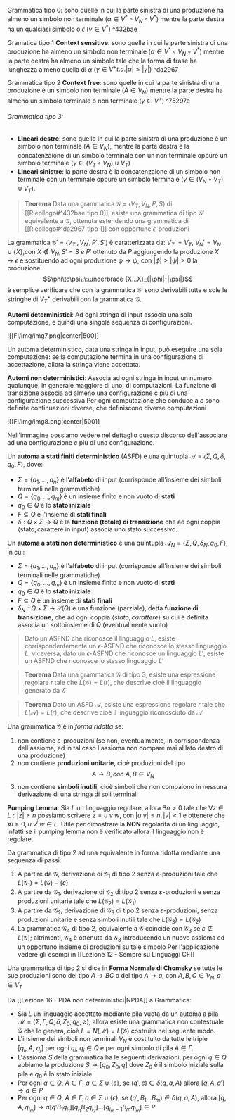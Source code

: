 
Grammatica tipo 0: sono quelle in cui la parte sinistra di una produzione ha almeno un simbolo non terminale ($\alpha \in V^{*} \circ V_{N} \circ V^{*}$) mentre la parte destra ha un qualsiasi simbolo o $\epsilon$ ($\gamma \in V^*$) ^432bae
 
Gramatica tipo 1 **Context sensitive**: sono quelle in cui la parte sinistra di una produzione ha almeno un simbolo non terminale ($\alpha \in V^{*} \circ V_{N} \circ V^{*}$) mentre la parte destra ha almeno un simbolo tale che la forma di frase ha lunghezza almeno quella di $\alpha$ ($\gamma \in V^{+} t.c. |\alpha| \leq |\gamma|$) ^da2967

Grammatica tipo 2 **Context free**: sono quelle in cui la parte sinistra di una produzione è un simbolo non terminale ($A \in V_{N}$) mentre la parte destra ha almeno un simbolo terminale o non terminale ($\gamma \in V^+$) ^75297e

###### Grammatica tipo 3:
- **Lineari destre**: sono quelle in cui la parte sinistra di una produzione è un simbolo non terminale ($A \in V_{N}$), mentre la parte destra è la concatenzaione di un simbolo terminale con un non terminale oppure un simbolo terminale ($\gamma \in (V_{T} \circ V_{N}) \cup V_{T}$)
- **Lineari sinistre**: la parte destra è la concatenzaione di un simbolo non terminale con un terminale oppure un simbolo terminale ($\gamma \in (V_{N} \circ V_{T}) \cup V_{T}$).


>**Teorema** 
>Data una grammatica $\mathcal G=\langle V_T,V_N,P,S\rangle$ di [[Riepilogo#^432bae|tipo 0]], esiste una grammatica di tipo $\mathcal G'$ equivalente a $\mathcal G$, ottenuta estendendo una grammatica di [[Riepilogo#^da2967|tipo 1]] con opportune $\epsilon$-produzioni

La grammatica $\mathcal G'=\langle V_T',V_N',P',S'\rangle$ è caratterizzata da: $V_T'=V_T,\:V_N'=V_N\cup\lbrace X\rbrace$,con $X\not\in V_N,S'=S\:e\:P'$ ottenuto da $P$ aggiungendo la produzione $X\to\epsilon$ e sostituendo ad ogni produzione $\phi\to\psi$, con $|\phi|\gt|\psi|\gt 0$ la produzione:
$$\phi\to\psi\:\:\underbrace {X...X}_{|\phi|-|\psi|}$$
è semplice verificare che con la grammatica $\mathcal G'$ sono derivabili tutte e sole le stringhe di $V_{T}^\star$ derivabili con la grammatica $\mathcal G$.


**Automi deterministici**: Ad ogni stringa di input associa una sola computazione, e quindi una singola sequenza di configurazioni.

![[FI/img/img7.png|center|500]]

Un automa deterministico, data una stringa in input, può eseguire una sola computazione: se la computazione termina in una configurazione di accettazione, allora la stringa viene accettata.


**Automi non deterministici**: Associa ad ogni stringa in input un numero qualunque, in generale maggiore di uno, di computazioni.
La funzione di transizione associa ad almeno una configurazione c più di una configurazione successiva
Per ogni computazione che conduce a $c$ sono definite continuazioni diverse, che definiscono diverse computazioni

![[FI/img/img8.png|center|500]]

Nell'immagine possiamo vedere nel dettaglio questo discorso dell'associare ad una configurazione $c$ più di una configurazione.


Un **automa a stati finiti deterministico** (ASFD) è una quintupla $\mathcal A=\langle\Sigma,Q,\delta,q_0,F\rangle$, dove:
- $\Sigma=\lbrace a_1,...,a_n\rbrace$ è l'**alfabeto** di input (corrisponde all'insieme dei simboli terminali nelle grammatiche)
- $Q=\lbrace q_0,...,q_m\rbrace$ è un insieme finito e non vuoto di **stati**
- $q_0\in Q$ è lo **stato iniziale**
- $F\subseteq Q$ è l'insieme di **stati finali**
- $\delta:Q\times\Sigma\to Q$ è la **funzione (totale) di transizione** che ad ogni coppia $\langle\text{stato},\text{carattere in input}\rangle$ associa uno stato successivo.


Un **automa a stati non deterministico** è una quintupla $\mathcal A_N=\langle\Sigma,Q,\delta_N,q_0,F\rangle$, in cui:
- $\Sigma=\lbrace a_1,...,a_n\rbrace$ è l'**alfabeto** di input (corrisponde all'insieme dei simboli terminali nelle grammatiche)
- $Q=\lbrace q_0,...,q_m\rbrace$ è un insieme finito e non vuoto di **stati**
- $q_0\in Q$ è lo **stato iniziale**
- $F\subseteq Q$ è un insieme di **stati finali**
- $\delta_N:Q\times\Sigma\to\mathcal P(Q)$ è una funzione (parziale), detta **funzione di transizione**, che ad ogni coppia $\langle stato,carattere\rangle$ su cui è definita associa un sottoinsieme di $Q$ (eventualmente vuoto)


>Dato un ASFND che riconosce il linguaggio $L$, esiste corrispondentemente un $\epsilon$-ASFND che riconosce lo stesso linguaggio $L$; viceversa, dato un $\epsilon$-ASFND che riconosce un linguaggio $L'$, esiste un ASFND che riconosce lo stesso linguaggio $L'$


>**Teorema**
>Data una grammatica $\mathcal G$ di tipo 3, esiste una espressione regolare $r$ tale che $L(\mathcal G)=L(r)$, che descrive cioè il linguaggio generato da $\mathcal G$


>**Teorema**
>Dato un ASFD $\mathcal A$, esiste una espressione regolare $r$ tale che $L(\mathcal A)=L(r)$, che descrive cioè il linguaggio riconosciuto da $\mathcal A$


Una grammatica $\mathcal G$ è in _forma ridotta_ se:
1. non contiene $\varepsilon$-produzioni (se non, eventualmente, in corrispondenza dell'assioma, ed in tal caso l'assioma non compare mai al lato destro di una produzione)
2. non contiene **produzioni unitarie**, cioè produzioni del tipo $$A\to B, con\:A,B\in V_N$$
3. non contiene **simboli inutili**, cioè simboli che non compaiono in nessuna derivazione di una stringa di soli terminali


**Pumping Lemma**: Sia $L$ un linguaggio regolare, allora $\exists n\gt 0$ tale che $\forall z\in L:|z|\geq n$ possiamo scrivere $z=u\:v\:w$, con $|u\:v|\leq n,|v|\geq1$ e ottenere che $\forall i\geq0, u\:v^i\:w\in L$. Utile per dimostrare la **NON** regolarità di un linguaggio, infatti se il pumping lemma non è verificato allora il linguaggio non è regolare.


Da grammatica di tipo 2 ad una equivalente in forma ridotta mediante una sequenza di passi:
1. A partire da $\mathcal G$, derivazione di $\mathcal G_1$ di tipo 2 senza $\varepsilon$-produzioni tale che $L(\mathcal G_1)=L(\mathcal G)-\lbrace\varepsilon\rbrace$
2. A partire da $\mathcal G_1$, derivazione di $\mathcal G_2$ di tipo 2 senza $\varepsilon$-produzioni e senza produzioni unitarie tale che $L(\mathcal G_2)=L(\mathcal G_1)$
3. A partire da $\mathcal G_2$, derivazione di $\mathcal G_3$ di tipo 2 senza $\varepsilon$-produzioni, senza produzioni unitarie e senza simboli inutili tale che $L(\mathcal G_3)=L(\mathcal G_2)$
4. La grammatica $\mathcal G_4$ di tipo 2, equivalente a $\mathcal G$ coincide con $\mathcal G_3$ se $\varepsilon\not\in L(\mathcal G)$; altrimenti, $\mathcal G_4$ è ottenuta da $\mathcal G_3$ introducendo un nuovo assioma ed un opportuno insieme di produzioni su tale simbolo
Per l'applicazione vedere gli esempi in [[Lezione 12 - Sempre su Linguaggi CF]]


Una grammatica di tipo 2 si dice in **Forma Normale di Chomsky** se tutte le sue produzioni sono del tipo $A\to BC$ o del tipo $A\to a$, con $A,B,C\in V_N,a\in V_T$


Da [[Lezione 16 - PDA non deterministici|NPDA]] a Grammatica: 
- Sia $L$ un linguaggio accettato mediante pila vuota da un automa a pila $\mathcal M=\langle\Sigma,\Gamma,Q,\delta,Z_0,q_0,\emptyset\rangle$, allora esiste una grammatica non contestuale $\mathcal G$ che lo genera, cioè $L=N(\mathcal M)=L(\mathcal G)$ costruita nel seguente modo.
- L'insieme dei simboli non terminali $V_N$ è costituito da tutte le triple $[q_{i},\: A, \:q_j]$ per ogni $q_i,\: q_j \in Q$ e per ogni simbolo di pila $A \in \Gamma$.
- L'assioma $S$ della grammatica ha le seguenti derivazioni, per ogni $q \in Q$ abbiamo la produzione $S\to[q_0,Z_0,q]$ dove $Z_0$ è il simbolo iniziale sulla pila e $q_0$ è lo stato iniziale
- Per ogni $q\in Q,\:A\in\Gamma,\:a\in\Sigma\cup\{\varepsilon\}$, se $(q',\varepsilon)\in\delta(q,a,A)$ allora $[q,A,q']\to a\in P$
- Per ogni $q \in Q,\: A \in \Gamma, a \in \Sigma \cup \{\epsilon \}$, se $(q',B_1...B_m)\in\delta(q,a,A)$, allora $[q,A,q_{i_m}]\to a[q'B_1q_{i_1}][q_{i_1}B_2q_{i_2}]...[q_{i_m-1}B_mq_{i_m}]\in P$ 